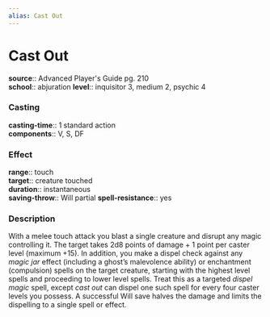 ```yaml
---
alias: Cast Out
---
```


# Cast Out 

**source**:: Advanced Player's Guide pg. 210  
**school**:: abjuration
**level**:: inquisitor 3, medium 2, psychic 4

### Casting 

**casting-time**:: 1 standard action  
**components**:: V, S, DF

### Effect 

**range**:: touch  
**target**:: creature touched  
**duration**:: instantaneous  
**saving-throw**:: Will partial
**spell-resistance**:: yes

### Description 

With a melee touch attack you blast a single creature and disrupt any magic controlling it. The target takes 2d8 points of damage + 1 point per caster level (maximum +15). In addition, you make a dispel check against any *magic jar* effect (including a ghost’s malevolence ability) or enchantment (compulsion) spells on the target creature, starting with the highest level spells and proceeding to lower level spells. Treat this as a targeted *dispel magic* spell, except *cast out* can dispel one such spell for every four caster levels you possess. A successful Will save halves the damage and limits the dispelling to a single spell or effect.
